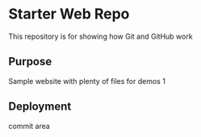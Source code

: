 # Starter Web Repo

This repository is for showing how Git and GitHub work

## Purpose

Sample website with plenty of files for demos 1

## Deployment
commit area

